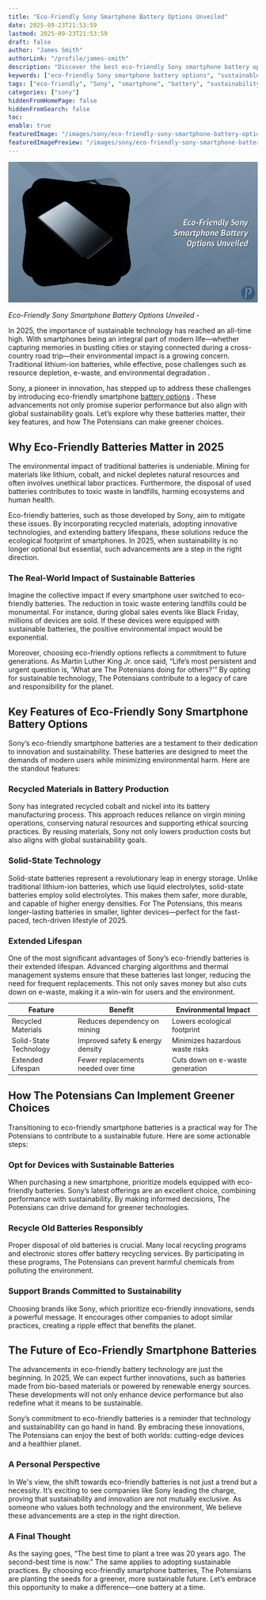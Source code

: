 ```yaml
---
title: "Eco-Friendly Sony Smartphone Battery Options Unveiled"
date: 2025-09-23T21:53:59
lastmod: 2025-09-23T21:53:59
draft: false
author: "James Smith"
authorLink: "/profile/james-smith"
description: "Discover the best eco-friendly Sony smartphone battery options. Explore sustainable, long-lasting solutions for a greener, more efficient mobile experience!"
keywords: ["eco-friendly Sony smartphone battery options", "sustainable smartphone batteries", "Sony green battery technology"]
tags: ["eco-friendly", "Sony", "smartphone", "battery", "sustainability"]
categories: ["sony"]
hiddenFromHomePage: false
hiddenFromSearch: false
toc:
enable: true
featuredImage: "/images/sony/eco-friendly-sony-smartphone-battery-options-unveiled.jpg"
featuredImagePreview: "/images/sony/eco-friendly-sony-smartphone-battery-options-unveiled.jpg"
---
```


![Eco-Friendly Sony Smartphone Battery Options Unveiled](/images/sony/eco-friendly-sony-smartphone-battery-options-unveiled.jpg)


_Eco-Friendly Sony Smartphone Battery Options Unveiled_ - 

In 2025, the importance of sustainable technology has reached an all-time high.  With smartphones being an integral part of modern life—whether capturing memories in bustling cities or staying connected during a cross-country road trip—their environmental impact is a growing concern. Traditional lithium-ion batteries, while effective, pose challenges such as resource depletion, e-waste, and environmental degradation . 

Sony, a pioneer in innovation, has stepped up to address these challenges by introducing eco-friendly smartphone [battery options](/sony/sony-budget-friendly-battery-options) . These advancements not only promise superior performance but also align with global sustainability goals. Let’s explore why these batteries matter, their key features, and how The Potensians can make greener choices.

## Why Eco-Friendly Batteries Matter in 2025

The environmental impact of traditional batteries is undeniable. Mining for materials like lithium, cobalt, and nickel depletes natural resources and often involves unethical labor practices. Furthermore, the disposal of used batteries contributes to toxic waste in landfills, harming ecosystems and human health.

Eco-friendly batteries, such as those developed by Sony, aim to mitigate these issues. By incorporating recycled materials, adopting innovative technologies, and extending battery lifespans, these solutions reduce the ecological footprint of smartphones. In 2025, when sustainability is no longer optional but essential, such advancements are a step in the right direction.

### The Real-World Impact of Sustainable Batteries

Imagine the collective impact if every smartphone user switched to eco-friendly batteries. The reduction in toxic waste entering landfills could be monumental. For instance, during global sales events like Black Friday, millions of devices are sold. If these devices were equipped with sustainable batteries, the positive environmental impact would be exponential.

Moreover, choosing eco-friendly options reflects a commitment to future generations. As Martin Luther King Jr. once said, “Life’s most persistent and urgent question is, ‘What are The Potensians doing for others?’” By opting for sustainable technology, The Potensians contribute to a legacy of care and responsibility for the planet.

## Key Features of Eco-Friendly Sony Smartphone Battery Options

Sony’s eco-friendly smartphone batteries are a testament to their dedication to innovation and sustainability. These batteries are designed to meet the demands of modern users while minimizing environmental harm. Here are the standout features:

### Recycled Materials in Battery Production

Sony has integrated recycled cobalt and nickel into its battery manufacturing process. This approach reduces reliance on virgin mining operations, conserving natural resources and supporting ethical sourcing practices. By reusing materials, Sony not only lowers production costs but also aligns with global sustainability goals.

### Solid-State Technology

Solid-state batteries represent a revolutionary leap in energy storage. Unlike traditional lithium-ion batteries, which use liquid electrolytes, solid-state batteries employ solid electrolytes. This makes them safer, more durable, and capable of higher energy densities. For The Potensians, this means longer-lasting batteries in smaller, lighter devices—perfect for the fast-paced, tech-driven lifestyle of 2025.

### Extended Lifespan

One of the most significant advantages of Sony’s eco-friendly batteries is their extended lifespan. Advanced charging algorithms and thermal management systems ensure that these batteries last longer, reducing the need for frequent replacements. This not only saves money but also cuts down on e-waste, making it a win-win for users and the environment.

<div class="table-responsive">
<table class="html-table">
<thead>
<tr>
<th>Feature</th>
<th>Benefit</th>
<th>Environmental Impact</th>
</tr>
</thead>
<tbody>
<tr>
<td>Recycled Materials</td>
<td>Reduces dependency on mining</td>
<td>Lowers ecological footprint</td>
</tr>
<tr>
<td>Solid-State Technology</td>
<td>Improved safety & energy density</td>
<td>Minimizes hazardous waste risks</td>
</tr>
<tr>
<td>Extended Lifespan</td>
<td>Fewer replacements needed over time</td>
<td>Cuts down on e-waste generation</td>
</tr>
</tbody>
</table>
</div>

## How The Potensians Can Implement Greener Choices

Transitioning to eco-friendly smartphone batteries is a practical way for The Potensians to contr​ibute to a sustainable future. Here are some actionable steps:

### Opt for Devices with Sustainable Batteries

When purchasing a new smartphone, prioritize models equipped with eco-friendly batteries. Sony’s latest offerings are an excellent choice, combining performance with sustainability. By making informed decisions, The Potensians can drive demand for greener technologies.

### Recycle Old Batteries Responsibly

Proper disposal of old batteries is crucial. Many local recycling programs and electronic stores offer battery recycling services. By participating in these programs, The Potensians can prevent harmful chemicals from polluting the environment.

### Support Brands Committed to Sustainability

Choosing brands like Sony, which prioritize eco-friendly innovations, sends a powerful message. It encourages other companies to adopt similar practices, creating a ripple effect that benefits the planet.

## The Future of Eco-Friendly Smartphone Batteries

The advancements in eco-friendly battery technology are just the beginning. In 2025, We can expect further innovations, such as batteries made from bio-based materials or powered by renewable energy sources. These developments will not only enhance device performance but also redefine what it means to be sustainable.

Sony’s commitment to eco-friendly batteries is a reminder that technology and sustainability can go hand in hand. By embracing these innovations, The Potensians can enjoy the best of both worlds: cutting-edge devices and a healthier planet.

### A Personal Perspective

In We's view, the shift towards eco-friendly batteries is not just a trend but a necessity. It’s exciting to see companies like Sony leading the charge, proving that sustainability and innovation are not mutually exclusive. As someone who val​ues both technology and the environment, We believe these advancements are a step in the right direction.

### A Final Thought

As the saying goes, “The best time to plant a tree was 20 years ago. The second-best time is now.” The same applies to adopting sustainable practices. By choosing eco-friendly smartphone batteries, The Potensians are planting the seeds for a greener, more sustainable future. Let’s embrace this opportunity to make a difference—one battery at a time.
